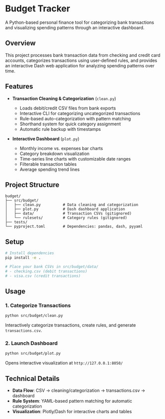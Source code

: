 # Budget Tracker

A Python-based personal finance tool for categorizing bank transactions and visualizing spending patterns through an interactive dashboard.

## Overview

This project processes bank transaction data from checking and credit card accounts, categorizes transactions using user-defined rules, and provides an interactive Dash web application for analyzing spending patterns over time.

## Features

- **Transaction Cleaning & Categorization** (`clean.py`)
  - Loads debit/credit CSV files from bank exports
  - Interactive CLI for categorizing uncategorized transactions
  - Rule-based auto-categorization with pattern matching
  - Shorthand system for quick category assignment
  - Automatic rule backup with timestamps

- **Interactive Dashboard** (`plot.py`)
  - Monthly income vs. expenses bar charts
  - Category breakdown visualization
  - Time-series line charts with customizable date ranges
  - Filterable transaction tables
  - Average spending trend lines

## Project Structure

```
budget/
├── src/budget/
│   ├── clean.py          # Data cleaning and categorization
│   ├── plot.py           # Dash dashboard application
│   ├── data/             # Transaction CSVs (gitignored)
│   └── rulesets/         # Category rules (gitignored)
├── tests/
└── pyproject.toml        # Dependencies: pandas, dash, pyyaml
```

## Setup

```bash
# Install dependencies
pip install -e .

# Place your bank CSVs in src/budget/data/
# - checking.csv (debit transactions)
# - visa.csv (credit transactions)
```

## Usage

### 1. Categorize Transactions
```bash
python src/budget/clean.py
```
Interactively categorize transactions, create rules, and generate `transactions.csv`.

### 2. Launch Dashboard
```bash
python src/budget/plot.py
```
Opens interactive visualization at `http://127.0.0.1:8050/`

## Technical Details

- **Data Flow**: CSV → cleaning/categorization → transactions.csv → dashboard
- **Rule System**: YAML-based pattern matching for automatic categorization
- **Visualization**: Plotly/Dash for interactive charts and tables
